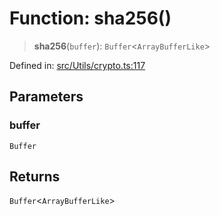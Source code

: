 # Function: sha256()

> **sha256**(`buffer`): `Buffer`\<`ArrayBufferLike`\>

Defined in: [src/Utils/crypto.ts:117](https://github.com/Fokusdotid/bail/blob/043003e0dc220c8f52aef36f90c7026f3a192427/src/Utils/crypto.ts#L117)

## Parameters

### buffer

`Buffer`

## Returns

`Buffer`\<`ArrayBufferLike`\>
